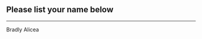 ## Please list your name below
--------------------------------------------------------------------------------------------------------------------------------------
Bradly Alicea
